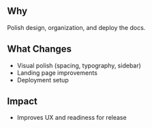 ## Why

Polish design, organization, and deploy the docs.

## What Changes

- Visual polish (spacing, typography, sidebar)
- Landing page improvements
- Deployment setup

## Impact

- Improves UX and readiness for release
